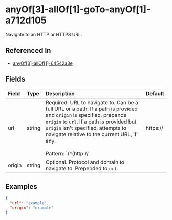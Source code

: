 
# anyOf[3]-allOf[1]-goTo-anyOf[1]-a712d105

Navigate to an HTTP or HTTPS URL.

## Referenced In

- [anyOf[3]-allOf[1]-64542a3e](/docs/references/schemas/anyof-3--allof-1--64542a3e)

## Fields

Field | Type | Description | Default
:-- | :-- | :-- | :--
url | string | Required. URL to navigate to. Can be a full URL or a path. If a path is provided and `origin` is specified, prepends `origin` to `url`. If a path is provided but `origin` isn't specified, attempts to navigate relative to the current URL, if any.<br/><br/>Pattern: `(^(http://|https://|/).*|\$[A-Za-z0-9_]+)` | 
origin | string | Optional. Protocol and domain to navigate to. Prepended to `url`. | 

## Examples

```json
{
  "url": "example",
  "origin": "example"
}
```
